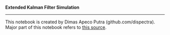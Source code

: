 **Extended Kalman Filter Simulation**
</br>

---
This notebook is created by Dimas Apeco Putra (github.com/dispectra).
Major part of this notebook refers to [this source](https://github.com/AtsushiSakai/PythonRobotics/tree/master/Localization/extended_kalman_filter).
